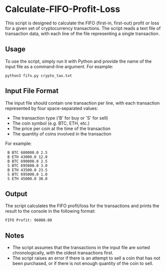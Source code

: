 # Calculate-FIFO-Profit-Loss

This script is designed to calculate the FIFO (first-in, first-out) profit or loss for a given set of cryptocurrency transactions. The script reads a text file of transaction data, with each line of the file representing a single transaction.

## Usage
To use the script, simply run it with Python and provide the name of the input file as a command-line argument. For example:

```
python3 fifo.py crypto_tax.txt
```

## Input File Format
The input file should contain one transaction per line, with each transaction represented by four space-separated values:

* The transaction type ('B' for buy or 'S' for sell)
* The coin symbol (e.g. BTC, ETH, etc.)
* The price per coin at the time of the transaction
* The quantity of coins involved in the transaction

For example:

```
 B BTC 680000.0 2.5 
 B ETH 43000.0 12.0 
 B BTC 690000.0 2.5 
 S BTC 695000.0 3.0 
 B ETH 43500.0 23.5 
 S BTC 695000.0 1.0 
 S ETH 45000.0 30.0
```

## Output
The script calculates the FIFO profit/loss for the transactions and prints the result to the console in the following format:

```
FIFO Profit: 96000.00
```

## Notes
* The script assumes that the transactions in the input file are sorted chronologically, with the oldest transactions first.
* The script raises an error if there is an attempt to sell a coin that has not been purchased, or if there is not enough quantity of the coin to sell.